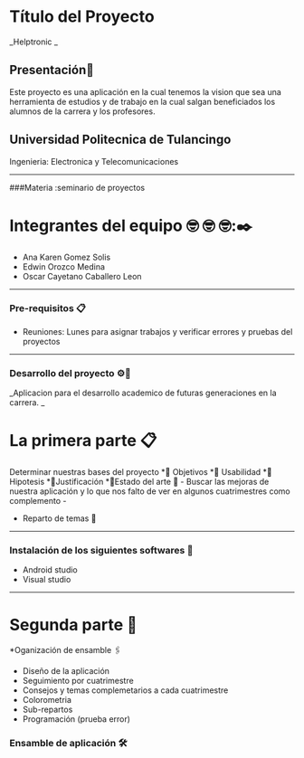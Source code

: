 # Título del Proyecto
_Helptronic _
## Presentación🚀
Este proyecto es una aplicación en la cual tenemos la vision que sea una herramienta de estudios y de trabajo en la cual salgan beneficiados los alumnos de la carrera y los profesores.
## Universidad Politecnica de Tulancingo 
Ingenieria: Electronica y Telecomunicaciones 
********************************************************
###Materia :seminario de proyectos 
# Integrantes del equipo 🤓 🤓 🤓:✒️
 * Ana Karen Gomez Solis 
 * Edwin Orozco Medina 
 * Oscar Cayetano Caballero Leon 
**********************************************************************
### Pre-requisitos 📋 
* Reuniones: Lunes para asignar trabajos y verificar errores y pruebas del proyectos
********************************************************
### Desarrollo del proyecto  ⚙️🔧
_Aplicacion para el desarrollo academico de futuras generaciones en la carrera. _

# La primera parte 📋
Determinar nuestras bases del proyecto
  *📌 Objetivos
  *📌 Usabilidad 
  *📌 Hipotesis
  *📌Justificación
  *📌Estado del arte 
📄 - Buscar las mejoras de nuestra aplicación y lo que nos falto de ver en algunos cuatrimestres como complemento -
 * Reparto de temas 📖
 ****************************************************************
 ### Instalación de los siguientes softwares 🔧 
 * Android studio
 * Visual studio 
 
 ****************************************************************
 # Segunda parte 🔩
   *Oganización de ensamble 🖇️
   * Diseño de la aplicación 
   * Seguimiento por cuatrimestre
   * Consejos y temas complemetarios a cada cuatrimestre
   * Colorometria 
   * Sub-repartos
   * Programación (prueba error)
  ### Ensamble de aplicación  🛠️
